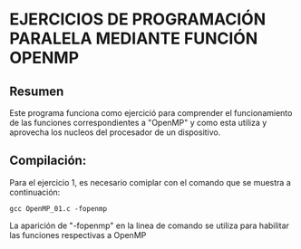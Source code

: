 # EJERCICIOS DE PROGRAMACIÓN PARALELA MEDIANTE FUNCIÓN OPENMP
## Resumen
Este programa funciona como ejercició para comprender el funcionamiento de las funciones correspondientes a "OpenMP" y como esta utiliza y aprovecha los nucleos del procesador de un dispositivo.
## Compilación:
Para el ejercicio 1, es necesario comiplar con el comando que se muestra a continuación:

    gcc OpenMP_01.c -fopenmp

La aparición de "-fopenmp" en la linea de comando se utiliza para habilitar las funciones respectivas a OpenMP

